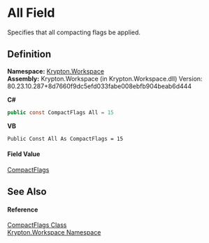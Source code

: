 # All Field


Specifies that all compacting flags be applied.



## Definition
**Namespace:** <a href="0dbf488f-9676-a1e5-a949-1b4bcea03d52.md">Krypton.Workspace</a>  
**Assembly:** Krypton.Workspace (in Krypton.Workspace.dll) Version: 80.23.10.287+8d7660f9dc5efd033fabe008ebfb904beab6d444

**C#**
``` C#
public const CompactFlags All = 15
```
**VB**
``` VB
Public Const All As CompactFlags = 15
```



#### Field Value
<a href="97d5072b-527f-ea8a-095f-c45e18fa1af1.md">CompactFlags</a>

## See Also


#### Reference
<a href="97d5072b-527f-ea8a-095f-c45e18fa1af1.md">CompactFlags Class</a>  
<a href="0dbf488f-9676-a1e5-a949-1b4bcea03d52.md">Krypton.Workspace Namespace</a>  
